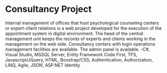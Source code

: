 # Consultancy Project
Internal management of offices that host psychological counseling centers or expert-client relations
is a web project developed for the execution of the appointment system in digital environment.
The head of the central management unit keeps the records of experts and clients working in the
management on the web side. Consultancy centers with login operations management
facilities are available. The admin panel is available.
-C#, Visual Studio, MSSQL Server, Entity Framework Code First, TFS,
Javascript/JQuery, HTML, Boostrap/CSS, Authentication, Authorization, LINQ, Agile, JSON, ASP.NET Identity
